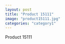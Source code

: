 ```yaml
---
layout: post
title: "Product 15111"
image: "product15111.jpg"
categories: "category1"
---
```

Product 15111
